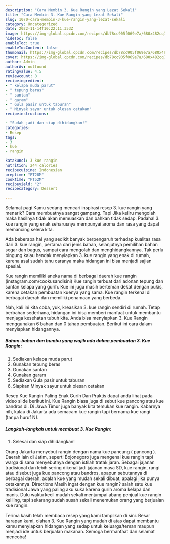 ```yaml
---
description: "Cara Membin 3. Kue Rangin yang Lezat Sekali"
title: "Cara Membin 3. Kue Rangin yang Lezat Sekali"
slug: 1070-cara-membin-3-kue-rangin-yang-lezat-sekali
category: Uncategorized
date: 2022-11-14T10:22:11.353Z
image: https://img-global.cpcdn.com/recipes/db78cc905f069e7a/680x482cq70/3-kue-rangin-foto-resep-utama.jpg
hideToc: false
enableToc: true
enableTocContent: false
thumbnail: https://img-global.cpcdn.com/recipes/db78cc905f069e7a/680x482cq70/3-kue-rangin-foto-resep-utama.jpg
cover: https://img-global.cpcdn.com/recipes/db78cc905f069e7a/680x482cq70/3-kue-rangin-foto-resep-utama.jpg
author: Admin
authorAv: notfound
ratingvalue: 4.5
reviewcount: 8
recipeingredient:
- " kelapa muda parut"
- " tepung beras"
- " santan"
- " garam"
- " Gula pasir untuk taburan"
- " Minyak sayur untuk olesan cetakan"
recipeinstructions:

- "Sudah jadi dan siap dihidangkan!"
categories:
- Resep
tags:
- 3
- kue
- rangin

katakunci: 3 kue rangin 
nutrition: 244 calories
recipecuisine: Indonesian
preptime: "PT28M"
cooktime: "PT52M"
recipeyield: "2"
recipecategory: Dessert

---
```



Selamat pagi Kamu sedang mencari inspirasi resep 3. kue rangin yang menarik? Cara membuatnya sangat gampang. Tapi Jika keliru mengolah maka hasilnya tidak akan memuaskan dan bahkan tidak sedap. Padahal 3. kue rangin yang enak seharusnya mempunyai aroma dan rasa yang dapat memancing selera kita.


Ada beberapa hal yang sedikit banyak berpengaruh terhadap kualitas rasa dari 3. kue rangin, pertama dari jenis bahan, selanjutnya pemilihan bahan segar dan bagus, sampai cara mengolah dan menghidangkannya. Tak perlu bingung kalau hendak menyiapkan 3. kue rangin yang enak di rumah, karena asal sudah tahu caranya maka hidangan ini bisa menjadi sajian spesial.

Kue rangin memiliki aneka nama di berbagai daerah kue rangin (instagram.com/cookusandisini) Kue rangin terbuat dari adonan tepung dan santan kelapa yang gurih. Kue ini juga masih berteman dekat dengan pukis, karena cetakan pembuatan kuenya yang sama. Kue rangin terkenal di berbagai daerah dan memiliki penamaan yang berbeda.


Nah, kali ini kita coba, yuk, kreasikan 3. kue rangin sendiri di rumah. Tetap berbahan sederhana, hidangan ini bisa memberi manfaat untuk membantu menjaga kesehatan tubuh kita. Anda bisa menyiapkan 3. Kue Rangin menggunakan 6 bahan dan 0 tahap pembuatan. Berikut ini cara dalam menyiapkan hidangannya.

<!--inarticleads1-->

##### Bahan-bahan dan bumbu yang wajib ada dalam pembuatan 3. Kue Rangin:

1. Sediakan  kelapa muda parut
1. Gunakan  tepung beras
1. Gunakan  santan
1. Gunakan  garam
1. Sediakan  Gula pasir untuk taburan
1. Siapkan  Minyak sayur untuk olesan cetakan


Resep Kue Rangin Paling Enak Gurih Dan Praktis dapat anda lihat pada video slide berikut ini. Kue Rangin biasa juga di sebut kue pancong atau kue bandros di. Di Jawa Timur juga banyak kita temukan kue rangin. Kabarnya nih, kalau di Jakarta ada semacam kue rangin tapi bernama kue rangi (tanpa huruf N). 

<!--inarticleads2-->

##### Langkah-langkah untuk membuat 3. Kue Rangin:


1. Selesai dan siap dihidangkan!

Orang Jakarta menyebut rangin dengan nama kue pancung ( pancong ). Daerah lain di Jatim, seperti Bojonegoro juga mengenal kue rangin tapi warga di sana menyebutnya dengan istilah tratak jaran. Sebagai jajanan tradisional dan lebih sering dikenal jadi jajanan masa SD, kue rangin, rangi atau disebut juga kue pancong atau bandros, apapun sebutannya di berbagai daerah, adalah kue yang mudah sekali dibuat, apalagi jika punya cetakannya. Directions Masih ingat dengan kue rangin? salah satu kue tradisional Jawa yang paling aku suka karena gurih aroma kelapa dan manis. Dulu waktu kecil mudah sekali menjumpai abang penjual kue rangin keliling, tapi sekarang sudah susah sekali menemukan orang yang berjualan kue rangin. 

Terima kasih telah membaca resep yang kami tampilkan di sini. Besar harapan kami, olahan 3. Kue Rangin yang mudah di atas dapat membantu kamu menyiapkan hidangan yang sedap untuk keluarga/teman maupun menjadi ide untuk berjualan makanan. Semoga bermanfaat dan selamat mencoba!
